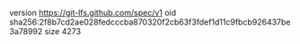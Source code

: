 version https://git-lfs.github.com/spec/v1
oid sha256:2f8b7cd2ae028fedcccba870320f2cb63f3fdef1d11c9fbcb926437be3a78992
size 4273
